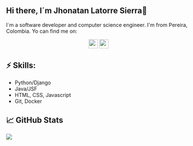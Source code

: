 ## Hi there, I´m Jhonatan Latorre Sierra👋

I´m a software developer and computer science engineer. I'm from Pereira, Colombia. Yo can find me on:
<p align="center">
<a href="https://x.com/Jhonatan04ls"><img src="https://img.shields.io/badge/twitter-%231DA1F2.svg?&style=for-the-badge&logo=twitter&logoColor=white" height=25></a> <a href="https://www.linkedin.com/in/jhonatan-latorre-sierra-b09a88221/"><img src="https://img.shields.io/badge/linkedin-%230077B5.svg?&style=for-the-badge&logo=linkedin&logoColor=white" height=25></a> 
</p>

## ⚡ Skills:
- Python/Django
- Java/JSF
- HTML, CSS, Javascript
- Git, Docker


## &#x1f4c8; GitHub Stats

<a href="https://github.com/JhonatanLS/JhonatanLS">
  <img align="center" src="https://github-readme-stats.vercel.app/api/top-langs/?username=JhonatanLS&hide=java,html,tex&title_color=ffffff&text_color=c9cacc&icon_color=2bbc8a&bg_color=1d1f21&langs_count=3" />
</a>

<!-- Resources -->
<!-- GitHub Stats: https://github.com/anuraghazra/github-readme-stats -->
